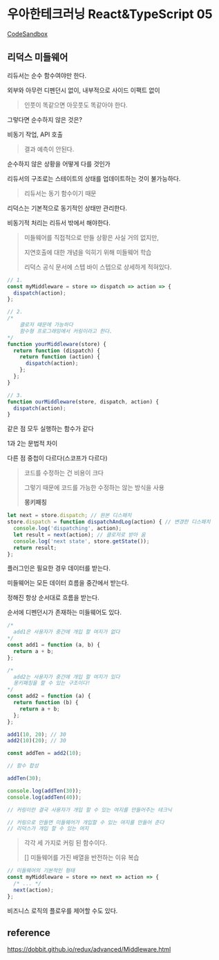 # 우아한테크러닝 React&TypeScript 05



[CodeSandbox](https://codesandbox.io/s/woowa-d5-tun5g?file=/src/index.js)



## 리덕스 미들웨어

리듀서는 순수 함수여야만 한다.

외부와 아무런 디펜던시 없이, 내부적으로 사이드 이팩트 없이

> 인풋이 똑같으면 아웃풋도 똑같아야 한다.



그렇다면 순수하지 않은 것은?

비동기 작업, API 호출

> 결과 예측이 안된다.



순수하지 않은 상황을 어떻게 다를 것인가

리듀서의 구조로는 스테이트의 상태를 업데이트하는 것이 불가능하다.

> 리듀서는 동기 함수이기 때문



리덕스는 기본적으로 동기적인 상태만 관리한다.

비동기적 처리는 리듀서 밖에서 해야한다.



> 미들웨어를 직접적으로 만들 상황은 사실 거의 없지만,
>
> 지연호출에 대한 개념을 익히기 위해 미들웨어 학습
>
> 리덕스 공식 문서에 스텝 바이 스텝으로 상세하게 적혀있다.



```js
// 1.
const myMiddleware = store => dispatch => action => {
  dispatch(action);
};
```

```js
// 2.
/*
	클로저 때문에 가능하다
	함수형 프로그래밍에서 커링이라고 한다.
*/
function yourMiddleware(store) {
  return function (dispatch) {
    return function (action) {
      dispatch(action);
    };
  };
}
```

```js
// 3.
function ourMiddleware(store, dispatch, action) {
  dispatch(action);
}
```

같은 점 모두 실행하는 함수가 같다

1과 2는 문법적 차이

다른 점 중첩이 다르다(스코프가 다르다)



> 코드를 수정하는 건 비용이 크다
>
> 그렇기 때문에 코드를 가능한 수정하는 않는 방식을 사용
>
> **몽키패칭**



```js
let next = store.dispatch; // 원본 디스패치
store.dispatch = function dispatchAndLog(action) { // 변경한 디스패치
  console.log('dispatching', action);
  let result = next(action); // 클로저로 받아 옴
  console.log('next state', store.getState());
  return result;
};
```



플러그인은 필요한 경우 데이터를 받는다.



미들웨어는 모든 데이터 흐름을 중간에서 받는다.

정해진 항상 순서대로 흐름을 받는다.

순서에 디펜던시가 존재하는 미들웨어도 있다.



```js
/* 
  add1은 사용자가 중간에 개입 할 여지가 없다
*/
const add1 = function (a, b) {
  return a + b;
};

/* 
  add2는 사용자가 중간에 개입 할 여지가 있다
  몽키패칭을 할 수 있는 구조이다!
*/
const add2 = function (a) {
  return function (b) {
    return a + b;
  };
};

add1(10, 20); // 30
add2(10)(20); // 30

const addTen = add2(10);

// 함수 합성

addTen(30);

console.log(addTen(30));
console.log(addTen(40));

// 커링이란 결국 사용자가 개입 할 수 있는 여지를 만들어주는 테크닉

// 커링으로 만들면 미들웨어가 개입할 수 있는 여지를 만들어 준다
// 리덕스가 개입 할 수 있는 여지

```



> 각각 세 가지로 커링 된 함수이다.
>
> [] 미들웨어를 가진 배열을 반전하는 이유 복습

```js
// 미들웨어의 기본적인 형태
const myMiddleware = store => next => action => {
  /* ... */
  next(action);
};
```



비즈니스 로직의 플로우를 제어할 수도 있다.





## reference

https://dobbit.github.io/redux/advanced/Middleware.html

